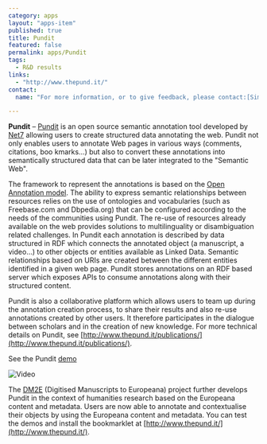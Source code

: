 ```yaml
---
category: apps
layout: "apps-item"
published: true
title: Pundit
featured: false
permalink: apps/Pundit
tags: 
  - R&D results
links: 
  - "http://www.thepund.it/"
contact: 
  name: "For more information, or to give feedback, please contact:[Simone Fonda](fonda@netseven.it) or [the pundit team](pundit@netseven.it)"

---
```

**Pundit** – [Pundit](http://www.thepund.it/) is an open source semantic annotation tool developed by [Net7](http://www.netseven.it) allowing users to create structured data annotating the web. Pundit not only enables users to annotate Web pages in various ways (comments, citations, boo kmarks…) but also to convert these annotations into semantically structured data that can be later integrated to the "Semantic Web".

The framework to represent the annotations is based on the [Open Annotation model](http://www.openannotation.org/spec/core/). The ability to express semantic relationships between resources relies on the use of ontologies and vocabularies (such as Freebase.com and Dbpedia.org) that can be configured according to the needs of the communities using Pundit. The re-use of resources already available on the web provides solutions to multilinguality or disambiguation related challenges. In Pundit each annotation is described by data structured in RDF which connects the annotated object (a manuscript, a video…) to other objects or entities available as Linked Data. Semantic relationships based on URIs are created between the different entities identified in a given web page. Pundit stores annotations on an RDF based server which exposes APIs to consume annotations along with their structured content.

Pundit is also a collaborative platform which allows users to team up during the annotation creation process, to share their results and also re-use annotations created by other users. It therefore participates in the dialogue between scholars and in the creation of new knowledge. For more technical details on Pundit, see [http://www.thepund.it/publications/](http://www.thepund.it/publications/).

See the Pundit [demo](https://www.youtube.com/embed/6uUQ4f3z_E0?feature=player_detailpage)

![Video](https://www.youtube.com/embed/6uUQ4f3z_E0?feature=player_detailpage)

The [DM2E](http://dm2e.eu/) (Digitised Manuscripts to Europeana) project further develops Pundit in the context of humanities research based on the Europeana content and metadata. Users are now able to annotate and contextualise their objects by using the Europeana content and metadata. You can test the demos and install the bookmarklet at [http://www.thepund.it/](http://www.thepund.it/).
